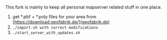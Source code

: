 This fork is mainly to keep all personal mapserver related stuff in one place.
1. get *.pbf + *.poly files for your area from [https://download.geofabrik.de/](geofabrik.de)
2. `./import.sh with correct modifications`
3. `./start_server_with_updates.sh`
